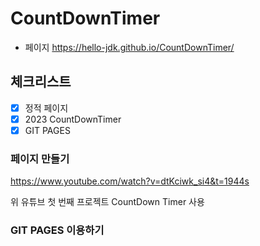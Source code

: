 # CountDownTimer

- 페이지
  https://hello-jdk.github.io/CountDownTimer/

## 체크리스트

- [x] 정적 페이지
- [x] 2023 CountDownTimer
- [x] GIT PAGES

### 페이지 만들기

https://www.youtube.com/watch?v=dtKciwk_si4&t=1944s

위 유튜브 첫 번째 프로젝트 CountDown Timer 사용

### GIT PAGES 이용하기
